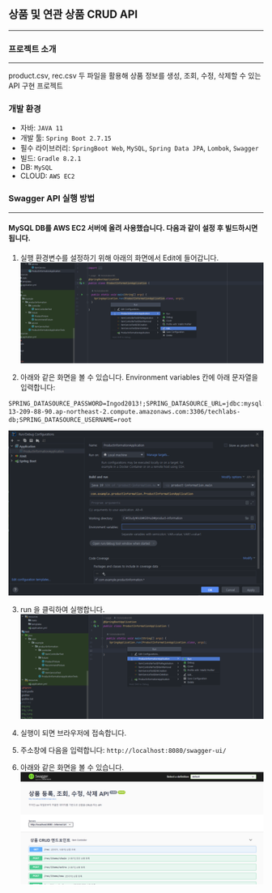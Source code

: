 ## 상품 및 연관 상품 CRUD API
<hr>

### 프로젝트 소개
<hr>
product.csv, rec.csv 두 파일을 활용해 상품 정보를 생성, 조회, 수정, 삭제할 수 있는 API 구현 프로젝트

### 개발 환경

- 자바: ``JAVA 11``
- 개발 툴: ``Spring Boot 2.7.15``
- 필수 라이브러리: ``SpringBoot Web``, ``MySQL``, ``Spring Data JPA``, ``Lombok``, ``Swagger``
- 빌드: ``Gradle 8.2.1``
- DB: ``MySQL``
- CLOUD: ``AWS EC2``

### Swagger API 실행 방법
<hr>

#### MySQL DB를 AWS EC2 서버에 올려 사용했습니다. 다음과 같이 설정 후 빌드하시면 됩니다.
1. 실행 환경변수를 설정하기 위해 아래의 화면에서 Edit에 들어갑니다. 
![img_1.png](img_1.png)

2. 아래와 같은 화면을 볼 수 있습니다. Environment variables 칸에 아래 문자열을 입력합니다:
```
SPRING_DATASOURCE_PASSWORD=Ingod2013!;SPRING_DATASOURCE_URL=jdbc:mysql://ec2-13-209-88-90.ap-northeast-2.compute.amazonaws.com:3306/techlabs-db;SPRING_DATASOURCE_USERNAME=root
```
![img_3.png](img_3.png)

3. run 을 클릭하여 실행합니다.
![img_5.png](img_5.png)

4. 실행이 되면 브라우저에 접속합니다.

5. 주소창에 다음을 입력합니다:
``http://localhost:8080/swagger-ui/``

6. 아래와 같은 화면을 볼 수 있습니다. 
![img_6.png](img_6.png)
